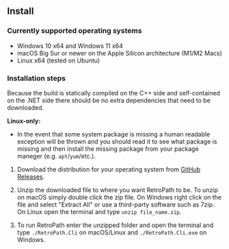 ## Install

### Currently supported operating systems
- Windows 10 x64 and Windows 11 x64
- macOS Big Sur or newer on the Apple Silicon architecture (M1/M2 Macs)
- Linux x64 (tested on Ubuntu)

### Installation steps

Because the build is statically compiled on the C++ side and self-contained on the .NET side there should be no extra dependencies that need to be downloaded.  

**Linux-only:**
- In the event that some system package is missing a human readable exception will be thrown and you should read it to see what package is missing and then install the missing package from your package maneger (e.g. `apt`/`yum`/etc.).

1. Download the distribution for your operating system from [GitHub Releases](https://github.com/TraceLD/retropath/releases).

2. Unzip the downloaded file to where you want RetroPath to be. To unzip on macOS simply double click the zip file. On Windows right click on the file and select "Extract All" or use a third-party software such as 7zip. On Linux open the terminal and type `unzip file_name.zip`.

3. To run RetroPath enter the unzipped folder and open the terminal and type `./RetroPath.Cli` on macOS/Linux and `./RetroPath.Cli.exe` on Windows.
